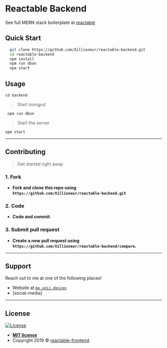 # Reactable Backend

See full MERN stack boilerplate at [reactable](https://github.com/Xillioneur/reactable)

## Quick Start

```sh
  git clone https://github.com/Xillioneur/reactable-backend.git
  cd reactable-backend
  npm install
  npm run dbon
  npm start
```

## Usage

```shell
cd backend
```

> Start mongod

```shell
 npm run dbon
```

> Start the server

```shell
npm start
```

---

## Contributing

> Get started right away

### 1. Fork

- **Fork and clone this repo using `https://github.com/Xillioneur/reactable-backend.git`**

### 2. Code

- **Code and commit**.

### 3. Submit pull request

- **Create a new pull request using `https://github.com/Xillioneur/reactable-backend/compare`.**

---

## Support

Reach out to me at one of the following places!

- Website at <a href="https://me.unii.design/contact.html" target="_blank">`me.unii.design`</a>
- [social-media]

---

## License

[![License](http://img.shields.io/:license-mit-blue.svg?style=flat-square)](http://badges.mit-license.org)

- **[MIT license](http://opensource.org/licenses/mit-license.php)**
- Copyright 2019 © <a href="#" target="_blank">reactable-frontend</a>.
